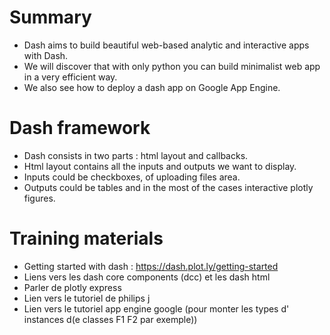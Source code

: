 # Summary
- Dash aims to build beautiful web-based analytic and interactive apps
  with Dash.
- We will discover that with only python you can build minimalist web
  app in a very efficient way.
- We also see how to deploy a dash app on Google App Engine.

# Dash framework

- Dash consists in two parts : html layout and callbacks.
- Html layout contains all the inputs and outputs we want to display.
- Inputs could be checkboxes, of uploading files area. 
- Outputs could be tables and in the most of the cases interactive
  plotly figures.


# Training materials
- Getting started with dash : https://dash.plot.ly/getting-started
- Liens vers les dash core components (dcc) et les dash html
- Parler de plotly express
- Lien vers le tutoriel de philips j
- Lien vers le tutoriel app engine google (pour monter les types d'
  instances d(e classes F1 F2 par exemple))